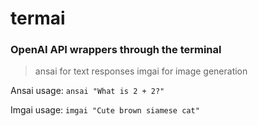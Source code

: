 # termai
### OpenAI API wrappers through the terminal
> ansai for text responses
> imgai for image generation


Ansai usage:
`ansai "What is 2 + 2?"`

Imgai usage:
`imgai "Cute brown siamese cat"`
